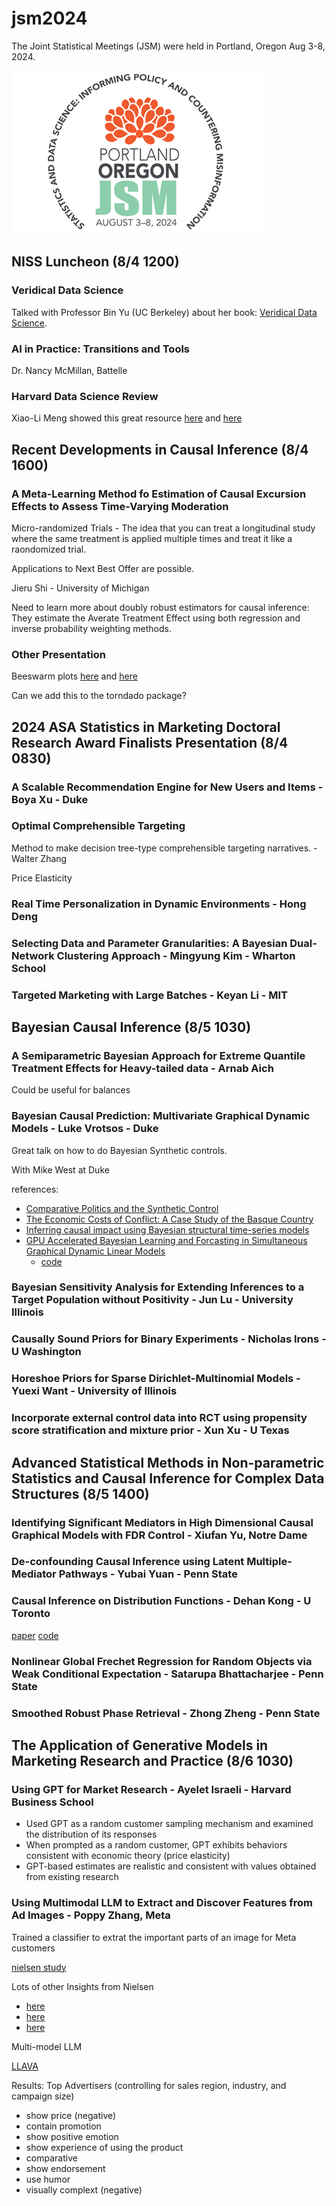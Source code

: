# jsm2024

The Joint Statistical Meetings (JSM) were held in Portland, Oregon Aug 3-8, 2024.

![JSM Logo](img/jsm_2024_logo.png)

## NISS Luncheon (8/4 1200)

### Veridical Data Science

Talked with Professor Bin Yu (UC Berkeley) about her book: [Veridical Data Science](https://vdsbook.com/).

### AI in Practice:  Transitions and Tools

Dr. Nancy McMillan, Battelle

### Harvard Data Science Review

Xiao-Li Meng showed this great resource [here](https://hdsr.mitpress.mit.edu/) and [here](https://datascience.harvard.edu/)

## Recent Developments in Causal Inference (8/4 1600)

### A Meta-Learning Method fo Estimation of Causal Excursion Effects to Assess Time-Varying Moderation

Micro-randomized Trials - The idea that you can treat a longitudinal study where the same treatment is applied multiple times and treat it like a raondomized trial.

Applications to Next Best Offer are possible.

Jieru Shi - University of Michigan

Need to learn more about doubly robust estimators for causal inference:  They estimate the Averate Treatment Effect using both regression and inverse probability weighting methods.

### Other Presentation

Beeswarm plots [here](https://r-graph-gallery.com/beeswarm.html) and [here](https://shap.readthedocs.io/en/latest/example_notebooks/api_examples/plots/beeswarm.html)

Can we add this to the torndado package?

## 2024 ASA Statistics in Marketing Doctoral Research Award Finalists Presentation (8/4 0830)

### A Scalable Recommendation Engine for New Users and Items - Boya Xu - Duke

### Optimal Comprehensible Targeting

Method to make decision tree-type comprehensible targeting narratives.  - Walter Zhang

Price Elasticity

### Real Time Personalization in Dynamic Environments - Hong Deng

### Selecting Data and Parameter Granularities:  A Bayesian Dual-Network Clustering Approach - Mingyung Kim - Wharton School

### Targeted Marketing with Large Batches - Keyan Li - MIT



## Bayesian Causal Inference (8/5 1030)

### A Semiparametric Bayesian Approach for Extreme Quantile Treatment Effects for Heavy-tailed data - Arnab  Aich

Could be useful for balances

### Bayesian Causal Prediction:  Multivariate Graphical Dynamic Models - Luke Vrotsos - Duke

Great talk on how to do Bayesian Synthetic controls.

With Mike West at Duke

references:

- [Comparative Politics and the Synthetic Control](https://economics.mit.edu/sites/default/files/publications/Comparative%20Politics%20and%20the%20Synthetic%20Control.pdf)
- [The Economic Costs of Conflict: A Case Study of the Basque Country](https://economics.mit.edu/sites/default/files/publications/The%20Economic%20Costs%20of%20Conflict.pdf)
- [Inferring causal impact using Bayesian structural time-series models](https://arxiv.org/abs/1506.00356)
- [GPU Accelerated Bayesian Learning and Forcasting in Simultaneous Graphical Dynamic Linear Models](https://projecteuclid.org/journals/bayesian-analysis/volume-11/issue-1/GPU-Accelerated-Bayesian-Learning-and-Forecasting-in-Simultaneous-Graphical-Dynamic/10.1214/15-BA946.pdf)
    - [code](https://github.com/lutzgruber/gpuSGDLM)

### Bayesian Sensitivity Analysis for Extending Inferences to a Target Population without Positivity - Jun Lu - University Illinois

### Causally Sound Priors for Binary Experiments - Nicholas Irons - U Washington

### Horeshoe Priors for Sparse Dirichlet-Multinomial Models - Yuexi Want - University of Illinois

### Incorporate external control data into RCT using propensity score stratification and mixture prior - Xun Xu - U Texas



## Advanced Statistical Methods in Non-parametric Statistics and Causal Inference for Complex Data Structures (8/5 1400)

### Identifying Significant Mediators in High Dimensional Causal Graphical Models with FDR Control - Xiufan Yu, Notre Dame

### De-confounding Causal Inference using Latent Multiple-Mediator Pathways - Yubai Yuan - Penn State

### Causal Inference on Distribution Functions - Dehan Kong - U Toronto

[paper](https://arxiv.org/abs/2101.01599)
[code](https://github.com/kongdehanstat/causaldistributionfunction)

### Nonlinear Global Frechet Regression for Random Objects via Weak Conditional Expectation - Satarupa Bhattacharjee - Penn State

### Smoothed Robust Phase Retrieval - Zhong Zheng - Penn State


## The Application of Generative Models in Marketing Research and Practice (8/6 1030)

### Using GPT for Market Research - Ayelet Israeli - Harvard Business School

- Used GPT as a random customer sampling mechanism and examined the distribution of its responses
- When prompted as a random customer, GPT exhibits behaviors consistent with economic theory (price elasticity)
- GPT-based estimates are realistic and consistent with values obtained from existing research

### Using Multimodal LLM to Extract and Discover Features from Ad Images - Poppy Zhang, Meta

Trained a classifier to extrat the important parts of an image for Meta customers

[nielsen study](https://www.nielsen.com/insights/2017/when-it-comes-to-advertising-effectiveness-what-is-key/)

Lots of other Insights from Nielsen
 - [here](https://www.nielsen.com/insights/)
 - [here](https://www.nielsen.com/insights/2022/roi-report/)
 - [here](https://www.nielsen.com/insights/2024/are-you-investing-performance-marketing-for-right-reasons/)

Multi-model LLM

[LLAVA](https://llava-vl.github.io/)

Results:  Top Advertisers (controlling for sales region, industry, and campaign size)

- show price (negative)
- contain promotion
- show positive emotion
- show experience of using the product
- comparative
- show endorsement
- use humor
- visually complext (negative)








